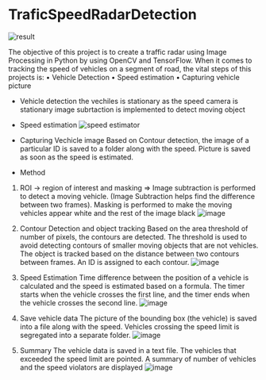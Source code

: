 # TraficSpeedRadarDetection



![result](https://user-images.githubusercontent.com/87234353/203464198-a318c420-1817-40dd-bc9d-1b310d59b519.jpeg)

The objective of this project is to create a traffic radar using Image Processing in Python by using 
OpenCV and TensorFlow. When it comes to tracking the speed of vehicles on a segment of road, the vital steps of this projects is:
• Vehicle Detection
• Speed estimation
• Capturing vehicle picture


- Vehicle detection
the vechiles is stationary as the speed camera is stationary image subrtaction is implemented to detect moving object

- Speed estimation
![speed estimator](https://user-images.githubusercontent.com/87234353/203464669-0e7d2a37-c119-40fc-9cd8-803b2cab12c0.PNG)

- Capturing Vechicle image
Based on Contour detection, the image of a particular ID is saved to a folder along with the 
speed. Picture is saved as soon as the speed is estimated.


- Method
1. ROI -> region of interest and masking =>  Image subtraction is performed to detect a moving vehicle. (Image Subtraction helps find the difference between two frames). Masking is performed to make the moving vehicles appear white and the rest of the image black
![image](https://user-images.githubusercontent.com/87234353/203464978-3386eaaa-f21d-4b21-9df5-52d4ba99c866.png)

2. Contour Detection and object tracking
Based on the area threshold of number of pixels, the contours are detected. The threshold is used to 
avoid detecting contours of smaller moving objects that are not vehicles. The object is tracked based 
on the distance between two contours between frames. An ID is assigned to each contour.
![image](https://user-images.githubusercontent.com/87234353/203465078-99076903-ef75-461e-a79c-83e8d9b17c17.png)

3. Speed Estimation 
Time difference between the position of a vehicle is calculated and the speed is estimated based on a 
formula. The timer starts when the vehicle crosses the first line, and the timer ends when the vehicle 
crosses the second line. 
![image](https://user-images.githubusercontent.com/87234353/203465130-5ef73c3a-7231-4ebe-a14e-1f28e943cf24.png)

4. Save vehicle data
The picture of the bounding box (the vehicle) is saved into a file along with the speed. Vehicles 
crossing the speed limit is segregated into a separate folder.
![image](https://user-images.githubusercontent.com/87234353/203465185-f0d65603-dfd4-4b9b-9f7c-7671f2d248d0.png)

5. Summary
The vehicle data is saved in a text file. The vehicles that exceeded the speed limit are pointed. A 
summary of number of vehicles and the speed violators are displayed
![image](https://user-images.githubusercontent.com/87234353/203465209-fef3a913-e421-4d4a-a518-0e8e2e87d57f.png)

